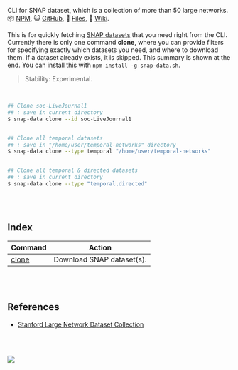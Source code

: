 CLI for SNAP dataset, which is a collection of more than 50 large networks.<br>
:package: [NPM](https://www.npmjs.com/package/snap-data.sh),
:smiley_cat: [GitHub](https://github.com/orgs/nodef/packages?repo_name=snap-data.sh),
:scroll: [Files](https://unpkg.com/snap-data.sh/),
:blue_book: [Wiki](https://github.com/nodef/snap-data.sh/wiki/).

This is for quickly fetching [SNAP datasets] that you need right from the CLI.
Currently there is only one command **clone**, where you can provide filters
for specifying exactly which datasets you need, and where to download them. If
a dataset already exists, it is skipped. This summary is shown at the end.
You can install this with `npm install -g snap-data.sh`.

> Stability: Experimental.

<br>

```bash
## Clone soc-LiveJournal1
## : save in current directory
$ snap-data clone --id soc-LiveJournal1


## Clone all temporal datasets
## : save in "/home/user/temporal-networks" directory
$ snap-data clone --type temporal "/home/user/temporal-networks"


## Clone all temporal & directed datasets
## : save in current directory
$ snap-data clone --type "temporal,directed"
```

<br>
<br>


## Index

| Command         | Action                       |
| --------------- | ---------------------------- |
| [clone] | Download SNAP dataset(s). |

<br>
<br>


## References

- [Stanford Large Network Dataset Collection][SNAP datasets]

<br>
<br>

[![](https://i.imgur.com/bJsIAeL.jpg)](https://www.youtube.com/watch?v=3479tkagiNo)

[SNAP datasets]: http://snap.stanford.edu/data/index.html
[clone]: https://github.com/nodef/snap-data.sh/wiki/clone
